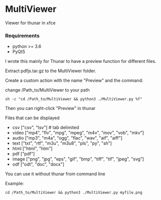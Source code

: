 # MultiViewer
Viewer for thunar in xfce

### Requirements

- python >= 3.6
- PyQt5

I wrote this mainly for Thunar to have a preview function for different files.

Extract pdfjs.tar.gz to the MultiViewer folder.

Create a custom action with the name "Preview" and the command:

change /Path_to/MultiViewer to your path

```
sh -c "cd /Path_to/MultiViewer && python3 ./MultiViewer.py %f"
```
Then you can right-click "Preview" in thunar

Files that can be displayed

- csv ["csv", "tsv"] # tab delimited
- video ["mp4", "flv", "mpg", "mpeg", "m4v", "mov", "vob", "mkv"]
- audio ["mp3", "m4a", "ogg", "flac", "wav", "aif", "aiff"]
- text ["txt", "rtf", "m3u", "m3u8", "pls", "py", "sh"]
- html ["html", "htm"]
- pdf ["pdf"]
- image ["png", "jpg", "eps", "gif", "bmp", "tiff", "tif", "jpeg", "svg"]
- odf ["odt", "doc", "docx"]

You can use it without thunar from command line

Example:

```
cd /Path_to/MultiViewer && python3 ./MultiViewer.py myfile.png
```
